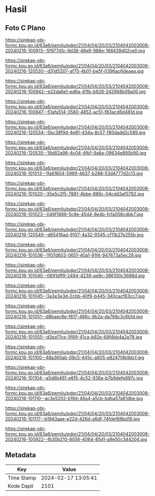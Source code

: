 # Hasil

## Foto C Plano

https://sirekap-obj-formc.kpu.go.id/63a6/pemilu/pdpr/21/04/04/20/03/2104042003008-20240216-100913--5f977d1c-9d38-48e9-988e-168439d02ce0.jpg

https://sirekap-obj-formc.kpu.go.id/63a6/pemilu/pdpr/21/04/04/20/03/2104042003008-20240216-120530--d31d5207-af75-4b01-be5f-0396ac6deaea.jpg

https://sirekap-obj-formc.kpu.go.id/63a6/pemilu/pdpr/21/04/04/20/03/2104042003008-20240216-100942--e22da6e1-ed6a-41fb-b928-242968b09a00.jpg

https://sirekap-obj-formc.kpu.go.id/63a6/pemilu/pdpr/21/04/04/20/03/2104042003008-20240216-100947--51afa514-3580-4852-ac51-f83acd6d481d.jpg

https://sirekap-obj-formc.kpu.go.id/63a6/pemilu/pdpr/21/04/04/20/03/2104042003008-20240216-120534--5bc38f9d-4e81-434a-8c57-f80dadd2c589.jpg

https://sirekap-obj-formc.kpu.go.id/63a6/pemilu/pdpr/21/04/04/20/03/2104042003008-20240216-120535--18d82a98-4c04-4fb1-9a6e-09634e895b90.jpg

https://sirekap-obj-formc.kpu.go.id/63a6/pemilu/pdpr/21/04/04/20/03/2104042003008-20240216-101013--1fa61604-5999-4637-b288-53d4777d2c13.jpg

https://sirekap-obj-formc.kpu.go.id/63a6/pemilu/pdpr/21/04/04/20/03/2104042003008-20240216-101020--35e5c2f5-7881-4bbe-886c-04cdd3af5792.jpg

https://sirekap-obj-formc.kpu.go.id/63a6/pemilu/pdpr/21/04/04/20/03/2104042003008-20240216-101023--046f1889-5c9e-45d4-8e4b-fcfa056cdbb7.jpg

https://sirekap-obj-formc.kpu.go.id/63a6/pemilu/pdpr/21/04/04/20/03/2104042003008-20240216-120549--d65416ad-9107-4a32-9345-cf11b27e255b.jpg

https://sirekap-obj-formc.kpu.go.id/63a6/pemilu/pdpr/21/04/04/20/03/2104042003008-20240216-101036--1f07d603-0651-40a1-91f4-947673a5ec29.jpg

https://sirekap-obj-formc.kpu.go.id/63a6/pemilu/pdpr/21/04/04/20/03/2104042003008-20240216-101040--0691dff9-2494-4239-ae9c-386100c3698d.jpg

https://sirekap-obj-formc.kpu.go.id/63a6/pemilu/pdpr/21/04/04/20/03/2104042003008-20240216-101045--3a3e3e3d-2cbb-40f9-b445-340cacf83cc7.jpg

https://sirekap-obj-formc.kpu.go.id/63a6/pemilu/pdpr/21/04/04/20/03/2104042003008-20240216-101051--d8baec8e-f817-486c-9b2a-da768c3c6b1d.jpg

https://sirekap-obj-formc.kpu.go.id/63a6/pemilu/pdpr/21/04/04/20/03/2104042003008-20240216-101055--d3ea17ce-5f89-41ca-b92e-68f4bb4a2e78.jpg

https://sirekap-obj-formc.kpu.go.id/63a6/pemilu/pdpr/21/04/04/20/03/2104042003008-20240216-101100--48a365ab-09c5-445c-a605-e8247f4b9dcf.jpg

https://sirekap-obj-formc.kpu.go.id/63a6/pemilu/pdpr/21/04/04/20/03/2104042003008-20240216-101104--a5d6b461-e6f5-4c52-938a-b7b8defe897c.jpg

https://sirekap-obj-formc.kpu.go.id/63a6/pemilu/pdpr/21/04/04/20/03/2104042003008-20240216-101110--ac3e5202-b19d-46a4-a5cb-bdba57a61dbe.jpg

https://sirekap-obj-formc.kpu.go.id/63a6/pemilu/pdpr/21/04/04/20/03/2104042003008-20240216-101117--b1943aae-e22d-426d-a6df-74fdef88bd16.jpg

https://sirekap-obj-formc.kpu.go.id/63a6/pemilu/pdpr/21/04/04/20/03/2104042003008-20240216-100922--fb30b210-8056-4064-85d1-a9e50c344204.jpg


## Metadata

| Key        | Value               |
| ---------- | ------------------- |
| Time Stamp | 2024-02-17 13:05:41 |
| Kode Dapil | 2101                |



